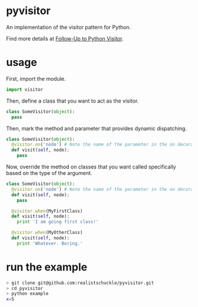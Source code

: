 # pyvisitor

An implementation of the visitor pattern for Python.

Find more details at [Follow-Up to Python Visitor](http://curtis.schlak.com/2013/06/20/follow-up-to-python-visitor-pattern.html).

# usage

First, import the module.

```python
import visitor
```

Then, define a class that you want to act as the visitor.

```python
class SomeVisitor(object):
  pass
```

Then, mark the method and parameter that provides dynamic dispatching.

```python
class SomeVisitor(object):
  @visitor.on('node') # Note the name of the parameter in the on decorator
  def visit(self, node);
    pass
```

Now, override the method on classes that you want called specifically based on
the type of the argument.

```python
class SomeVisitor(object):
  @visitor.on('node') # Note the name of the parameter in the on decorator
  def visit(self, node);
    pass

  @visitor.when(MyFirstClass)
  def visit(self, node):
    print 'I am going first class!'

  @visitor.when(MyOtherClass)
  def visit(self, node):
    print 'Whatever. Boring.'
```

# run the example

```bash
> git clone git@github.com:realistschuckle/pyvisitor.git
> cd pyvisitor
> python example
x=5
```